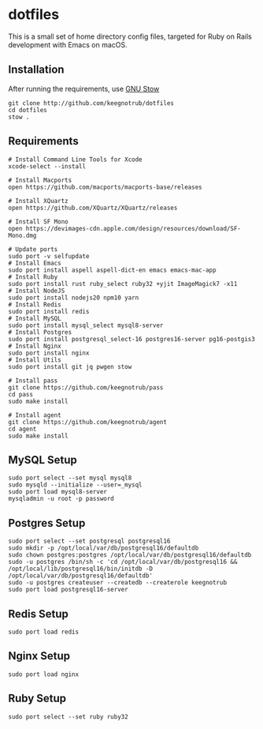 # dotfiles

This is a small set of home directory config files, targeted for Ruby on Rails development with Emacs on macOS.

## Installation

After running the requirements, use [GNU Stow](https://www.gnu.org/software/stow/manual/stow.html)

    git clone http://github.com/keegnotrub/dotfiles
    cd dotfiles
    stow .

## Requirements

    # Install Command Line Tools for Xcode
    xcode-select --install

    # Install Macports
    open https://github.com/macports/macports-base/releases
    
    # Install XQuartz
    open https://github.com/XQuartz/XQuartz/releases
    
    # Install SF Mono
    open https://devimages-cdn.apple.com/design/resources/download/SF-Mono.dmg
    
    # Update ports
    sudo port -v selfupdate
    # Install Emacs
    sudo port install aspell aspell-dict-en emacs emacs-mac-app
    # Install Ruby
    sudo port install rust ruby_select ruby32 +yjit ImageMagick7 -x11
    # Install NodeJS
    sudo port install nodejs20 npm10 yarn
    # Install Redis
    sudo port install redis
    # Install MySQL
    sudo port install mysql_select mysql8-server
    # Install Postgres
    sudo port install postgresql_select-16 postgres16-server pg16-postgis3 
    # Install Nginx
    sudo port install nginx
    # Install Utils
    sudo port install git jq pwgen stow
    
    # Install pass
    git clone https://github.com/keegnotrub/pass
    cd pass
    sudo make install
    
    # Install agent
    git clone https://github.com/keegnotrub/agent
    cd agent
    sudo make install
    

## MySQL Setup

    sudo port select --set mysql mysql8
    sudo mysqld --initialize --user=_mysql
    sudo port load mysql8-server
    mysqladmin -u root -p password
     
## Postgres Setup

    sudo port select --set postgresql postgresql16
    sudo mkdir -p /opt/local/var/db/postgresql16/defaultdb
    sudo chown postgres:postgres /opt/local/var/db/postgresql16/defaultdb
    sudo -u postgres /bin/sh -c 'cd /opt/local/var/db/postgresql16 && /opt/local/lib/postgresql16/bin/initdb -D /opt/local/var/db/postgresql16/defaultdb'
    sudo -u postgres createuser --createdb --createrole keegnotrub
    sudo port load postgresql16-server

## Redis Setup

    sudo port load redis

## Nginx Setup

    sudo port load nginx

## Ruby Setup
     
    sudo port select --set ruby ruby32
